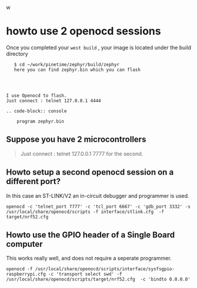 w

# howto use 2 openocd sessions

Once you completed your `west build` , your image is located under the build directory

```
   $ cd ~/work/pinetime/zephyr/build/zephyr
   here you can find zephyr.bin which you can flash




I use Openocd to flash.
Just connect : telnet 127.0.0.1 4444

.. code-block:: console

    program zephyr.bin
```

## Suppose you have 2 microcontrollers

> Just connect : telnet 127.0.0.1 7777 for the second.

## Howto setup a second openocd session on a different port?

In this case an ST-LINK/V2 an in-circuit debugger and programmer is used.

```
openocd -c 'telnet_port 7777' -c 'tcl_port 6667' -c 'gdb_port 3332' -s /usr/local/share/openocd/scripts -f interface/stlink.cfg  -f target/nrf52.cfg
```

## Howto use the GPIO header of a Single Board computer

This works really well, and does not require a seperate programmer.

```
openocd -f /usr/local/share/openocd/scripts/interface/sysfsgpio-raspberrypi.cfg -c 'transport select swd' -f /usr/local/share/openocd/scripts/target/nrf52.cfg  -c 'bindto 0.0.0.0'
```
